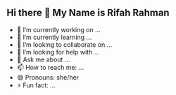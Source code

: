 ## Hi there 👋 My Name is Rifah Rahman
- 🔭 I’m currently working on ...
- 🌱 I’m currently learning ...
- 👯 I’m looking to collaborate on ...
- 🤔 I’m looking for help with ...
- 💬 Ask me about ...
- 📫 How to reach me: ...
- 😄 Pronouns: she/her
- ⚡ Fun fact: ...
<!--
**cherryriotyouth/cherryriotyouth** is a ✨ _special_ ✨ repository because its `README.md` (this file) appears on your GitHub profile.

Here are some ideas to get you started:


-->
